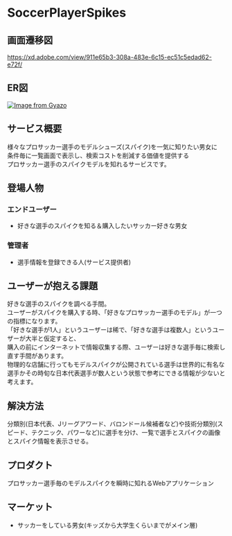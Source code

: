 # SoccerPlayerSpikes

## 画面遷移図
https://xd.adobe.com/view/911e65b3-308a-483e-6c15-ec51c5edad62-e72f/

## ER図
[![Image from Gyazo](https://i.gyazo.com/f6dfccb6e3b120c1e9b00c993f6a6f36.png)](https://gyazo.com/f6dfccb6e3b120c1e9b00c993f6a6f36)

## サービス概要
様々なプロサッカー選手のモデルシューズ(スパイク)を一気に知りたい男女に  
条件毎に一覧画面で表示し、検索コストを削減する価値を提供する  
プロサッカー選手のスパイクモデルを知れるサービスです。

## 登場人物
### エンドユーザー
- 好きな選手のスパイクを知る＆購入したいサッカー好きな男女
### 管理者
- 選手情報を登録できる人(サービス提供者)

## ユーザーが抱える課題
好きな選手のスパイクを調べる手間。  
ユーザーがスパイクを購入する時、「好きなプロサッカー選手のモデル」が一つの指標になります。  
「好きな選手が1人」というユーザーは稀で、「好きな選手は複数人」というユーザーが大半と仮定すると、  
購入の前にインターネットで情報収集する際、ユーザーは好きな選手毎に検索し直す手間があります。  
物理的な店舗に行ってもモデルスパイクが公開されている選手は世界的に有名な選手かその時旬な日本代表選手が数人という状態で参考にできる情報が少ないと考えます。  

## 解決方法
分類別(日本代表、Jリーグアワード、バロンドール候補者など)や技術分類別(スピード、テクニック、パワーなど)に選手を分け、一覧で選手とスパイクの画像とスパイク情報を表示させる。

## プロダクト
プロサッカー選手毎のモデルスパイクを瞬時に知れるWebアプリケーション

## マーケット

- サッカーをしている男女(キッズから大学生くらいまでがメイン層)
